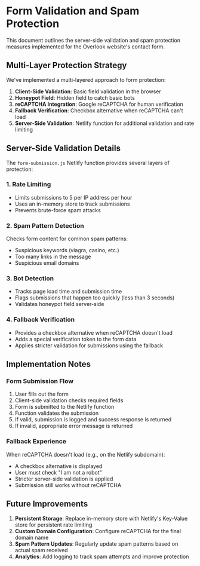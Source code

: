 # Form Validation and Spam Protection

This document outlines the server-side validation and spam protection measures implemented for the Overlook website's contact form.

## Multi-Layer Protection Strategy

We've implemented a multi-layered approach to form protection:

1. **Client-Side Validation**: Basic field validation in the browser
2. **Honeypot Field**: Hidden field to catch basic bots
3. **reCAPTCHA Integration**: Google reCAPTCHA for human verification
4. **Fallback Verification**: Checkbox alternative when reCAPTCHA can't load
5. **Server-Side Validation**: Netlify function for additional validation and rate limiting

## Server-Side Validation Details

The `form-submission.js` Netlify function provides several layers of protection:

### 1. Rate Limiting

- Limits submissions to 5 per IP address per hour
- Uses an in-memory store to track submissions
- Prevents brute-force spam attacks

### 2. Spam Pattern Detection

Checks form content for common spam patterns:
- Suspicious keywords (viagra, casino, etc.)
- Too many links in the message
- Suspicious email domains

### 3. Bot Detection

- Tracks page load time and submission time
- Flags submissions that happen too quickly (less than 3 seconds)
- Validates honeypot field server-side

### 4. Fallback Verification

- Provides a checkbox alternative when reCAPTCHA doesn't load
- Adds a special verification token to the form data
- Applies stricter validation for submissions using the fallback

## Implementation Notes

### Form Submission Flow

1. User fills out the form
2. Client-side validation checks required fields
3. Form is submitted to the Netlify function
4. Function validates the submission
5. If valid, submission is logged and success response is returned
6. If invalid, appropriate error message is returned

### Fallback Experience

When reCAPTCHA doesn't load (e.g., on the Netlify subdomain):
- A checkbox alternative is displayed
- User must check "I am not a robot"
- Stricter server-side validation is applied
- Submission still works without reCAPTCHA

## Future Improvements

1. **Persistent Storage**: Replace in-memory store with Netlify's Key-Value store for persistent rate limiting
2. **Custom Domain Configuration**: Configure reCAPTCHA for the final domain name
3. **Spam Pattern Updates**: Regularly update spam patterns based on actual spam received
4. **Analytics**: Add logging to track spam attempts and improve protection
